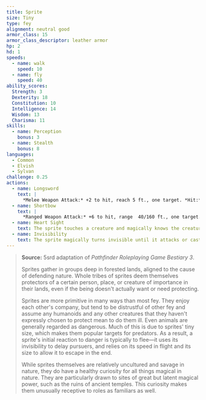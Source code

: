 ```yaml
---
title: Sprite
size: Tiny
type: fey
alignment: neutral good
armor_class: 15
armor_class_descriptor: leather armor
hp: 2
hd: 1
speeds:
  - name: walk
    speed: 10
  - name: fly
    speed: 40
ability_scores:
  Strength: 3
  Dexterity: 18
  Constitution: 10
  Intelligence: 14
  Wisdom: 13
  Charisma: 11
skills:
  - name: Perception
    bonus: 3
  - name: Stealth
    bonus: 8
languages:
  - Common
  - Elvish
  - Sylvan
challenge: 0.25
actions:
  - name: Longsword
    text: |
      *Melee Weapon Attack:* +2 to hit, reach 5 ft., one target. *Hit:* 1 slashing damage.
  - name: Shortbow
    text: |
      *Ranged Weapon Attack:* +6 to hit, range  40/160 ft., one target. *Hit:* 1 piercing damage, and the target must succeed on a DC 10 Constitution saving throw or become poisoned for 1 minute. If its saving throw result is 5 or lower, the poisoned target falls unconscious for the same duration, or until it takes damage or another creature takes an action to shake it awake.
  - name: Heart Sight
    text: The sprite touches a creature and magically knows the creature's current emotional state. If the target fails a DC 10 Charisma saving throw, the sprite also knows the creature's alignment. Celestials, fiends, and undead automatically fail the saving throw.
  - name: Invisibility
    text: The sprite magically turns invisible until it attacks or casts a spell, or until its concentration ends (as if concentrating on a spell). Any equipment the sprite wears or carries is invisible with it.
---
```


> **Source:** 5srd adaptation of *Pathfinder Roleplaying Game Bestiary 3*.
>
> Sprites gather in groups deep in forested lands, aligned to the cause of defending nature. Whole tribes of sprites deem themselves protectors of a certain person, place, or creature of importance in their lands, even if the being doesn't actually want or need protecting.
>
> Sprites are more primitive in many ways than most fey. They enjoy each other's company, but tend to be distrustful of other fey and assume any humanoids and any other creatures that they haven't expressly chosen to protect mean to do them ill. Even animals are generally regarded as dangerous. Much of this is due to sprites' tiny size, which makes them popular targets for predators. As a result, a sprite's initial reaction to danger is typically to flee—it uses its invisibility to delay pursuers, and relies on its speed in flight and its size to allow it to escape in the end.
>
> While sprites themselves are relatively uncultured and savage in nature, they do have a healthy curiosity for all things magical in nature. They are particularly drawn to sites of great but latent magical power, such as the ruins of ancient temples. This curiosity makes them unusually receptive to roles as familiars as well.
